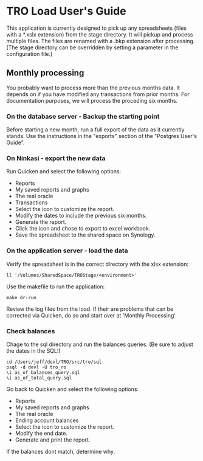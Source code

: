 # TRO Load User's Guide

This application is currently designed to pick up any spreadsheets (files with a \*.xslx extension) from the stage directory. It will pickup and process multiple files. The files are renamed with a .bkp extension after processing. (The stage directory can be overridden by setting a parameter in the configuration file.)

## Monthly processing

You probably want to process more than the previous months data. It depends on if you have modified any transactions from prior months. For documentation purposes, we will process the proceding six months.

### On the database server - Backup the starting point

Before starting a new month, run a full export of the data as it currently stands. Use the instructions in the "exports" section of the "Postgres User's Guide".

### On Ninkasi - export the new data

Run Quicken and select the following options:

- Reports
- My saved reports and graphs
- The real oracle
- Transactions
- Select the icon to customize the report.
- Modify the dates to include the previous six months.
- Generate the report.
- Click the icon and chose to export to excel workbook.
- Save the spreadsheet to the shared space on Synology.

### On the application server - load the data

Verify the spreadsheet is in the correct directory with the xlsx extension:

`ll '/Volumes/SharedSpace/TROStage/<environment>'`

Use the makefile to run the application:

```
make dr-run
```

Review the log files from the load. If their are problems that can be corrected via Quicken, do so and start over at 'Monthly Processing'.

### Check balances

Chage to the sql directory and run the balances queries. (Be sure to adjust the dates in the SQL!)

```
cd /Users/jeff/devl/TRO/src/tro/sql
psql -d devl -U tro_ro
\i as_of_balances_query.sql
\i as_of_total_query.sql
```

Go back to Quicken and select the following options:

- Reports
- My saved reports and graphs
- The real oracle
- Ending account balances
- Select the icon to customize the report.
- Modify the end date.
- Generate and print the report.

If the balances dont match, determine why.
